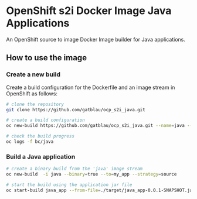 # OpenShift s2i Docker Image Java Applications

An OpenShift source to image Docker Image builder for Java applications.

## How to use the image

### Create a new build

Create a build configuration for the Dockerfile and an image stream in OpenShift as follows:

```bash
# clone the repository
git clone https://github.com/gatblau/ocp_s2i_java.git

# create a build configuration
oc new-build https://github.com/gatblau/ocp_s2i_java.git --name=java --to=java --strategy=docker -n myproject

# check the build progress
oc logs -f bc/java
```

### Build a Java application

```bash
# create a binary build from the 'java' image stream 
oc new-build  -i java --binary=true --to=my_app --strategy=source

# start the build using the application jar file
oc start-build java_app --from-file=./target/java_app-0.0.1-SNAPSHOT.jar --follow
```

